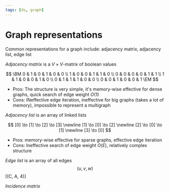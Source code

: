 ```yaml
---
tags: [ds, graph]
---
```


# Graph representations

Common representations for a graph include: adjacency matrix, adjacency list, edge list

_Adjacency matrix_ is a $V{\times}V$-matrix of boolean values

$$
\BM
0 & 1 & 0 & 1 & 0 & 0 \\
1 & 0 & 0 & 1 & 1 & 0 \\
0 & 0 & 0 & 0 & 1 & 1 \\
1 & 1 & 0 & 0 & 1 & 0 \\
0 & 1 & 1 & 1 & 0 & 0 \\
0 & 0 & 1 & 0 & 0 & 1
\EM
$$

- Pros: The structure is very simple, it's memory-wise effective for dense graphs,
  quick search of edge weight $O(1)$
- Cons: INeffective edge iteration, ineffective for big graphs (takes a lot of memory), impossible to represent a multigraph

_Adjacency list_ is an array of linked lists

$$
[0] \to [1] \to [2] \to [3]
\newline
[1] \to [0] \to [2]
\newline
[2] \to [0] \to [1]
\newline
[3] \to [0]
$$

- Pros: memory-wise effective for sparse graphs, effective edge iteration
- Cons: Ineffective search of edge weight $O(E)$, relatively complex structure

_Edge list_ is an array of all edges $$(u, v, w)$$ [(C, A, 4)]

_Incidence matrix_
